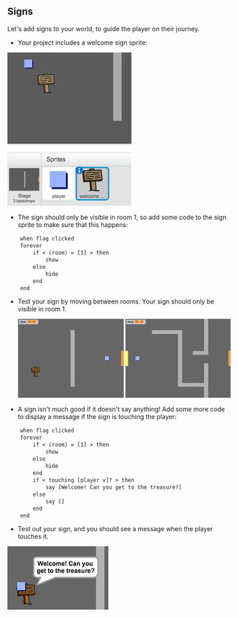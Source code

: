 ## Signs

Let's add signs to your world, to guide the player on their journey.

+ Your project includes a welcome sign sprite:

![screenshot](images/world-sign.png)

+ The sign should only be visible in room 1, so add some code to the sign sprite to make sure that this happens:

```blocks
	when flag clicked
	forever
		if < (room) = [1] > then
			show
		else
			hide
		end
	end
```

+ Test your sign by moving between rooms. Your sign should only be visible in room 1.

	![screenshot](images/world-sign-test.png)

+ A sign isn't much good if it doesn't say anything! Add some more code to display a message if the sign is touching the player:

```blocks
	when flag clicked
	forever
		if < (room) = [1] > then
			show
		else
			hide
		end
        if < touching [player v]? > then
            say [Welcome! Can you get to the treasure?]
        else
            say []
        end
	end
```

+ Test out your sign, and you should see a message when the player touches it.

![screenshot](images/world-sign-test2.png)
